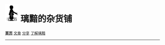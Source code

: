 # [<img src="Logo.png" alt="Logo" style="zoom:7%;" />](index.html) 璃黯的杂货铺

**[`首页`](index.html)**		[`文章`](ARTICLE.html)		[`分享`](SHARE.html)		[`了解璃黯`](ABOUT.html)

---